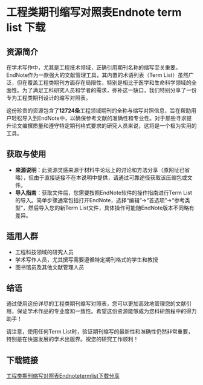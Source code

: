 # 工程类期刊缩写对照表Endnote term list 下载

## 资源简介

在学术写作中，尤其是工程技术领域，正确引用期刊名称的缩写至关重要。EndNote作为一款强大的文献管理工具，其内置的术语列表（Term List）虽然广泛，但在覆盖工程类期刊方面存在局限性，特别是相比于医学和生命科学领域的全面性。为了满足工科研究人员和学者的需求，弥补这一缺口，我们特别分享了一份专为工程类期刊设计的缩写对照表。

这份珍贵的资源包含了**12724条**工程领域期刊的全称与缩写对照信息，旨在帮助用户轻松导入到EndNote中，以确保参考文献的准确性和专业性。对于那些寻求提升论文编撰质量和遵守特定期刊格式要求的研究人员来说，这将是一个极为实用的工具。

## 获取与使用

- **来源说明**：此资源灵感来源于材料牛论坛上的讨论和方法分享（原网址已省略），但由于直接链接不在本说明中提供，请通过可靠途径获取该压缩包或文件。
- **导入指南**：获取文件后，您需要按照EndNote软件的操作指南进行Term List的导入。简单步骤通常包括打开EndNote，选择“编辑”->“首选项”->“参考类型”，然后导入您的新Term List文件，具体操作可能随EndNote版本不同略有差异。

## 适用人群

- 工程科技领域的研究人员
- 学术写作人员，尤其撰写需要遵循特定期刊格式的学生和教授
- 图书馆员及其他文献管理人员

## 结语

通过使用这份详尽的工程类期刊缩写对照表，您可以更加高效地管理您的文献引用，保证学术作品的专业度和一致性。希望这份资源能够成为您科研旅程中的得力助手！

请注意，使用任何Term List时，验证期刊缩写的最新性和准确性仍然非常重要，特别是在快速发展的学术出版界。祝您的研究工作顺利！

## 下载链接

[工程类期刊缩写对照表Endnotetermlist下载分享](https://pan.quark.cn/s/96cd412d5384)
